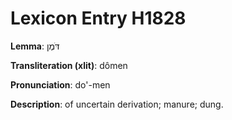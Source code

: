 # Lexicon Entry H1828

**Lemma**: דֹּמֶן

**Transliteration (xlit)**: dômen

**Pronunciation**: do'-men

**Description**:
of uncertain derivation; manure; dung.
